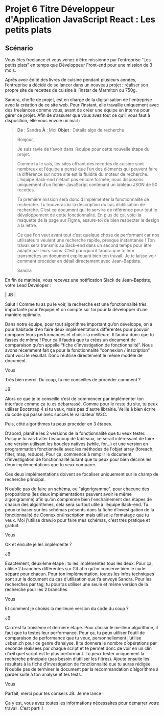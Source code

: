 # Projet 6 Titre Développeur d'Application JavaScript React : Les petits plats

## Scénario

Vous êtes freelance et vous venez d’être missionné par l’entreprise “Les petits plats” en temps que Développeur Front-end pour une mission de 3 mois. 

Après avoir édité des livres de cuisine pendant plusieurs années, l’entreprise a décidé de se lancer dans un nouveau projet : réaliser son propre site de recettes de cuisine à l’instar de Marmiton ou 750g.  

Sandra, cheffe de projet, est en charge de la digitalisation de l'entreprise avec la création de ce site web. Pour l’instant, elle travaille uniquement avec des freelances comme vous, avant de créer une équipe en interne pour gérer ce projet. Afin de s’assurer que vous avez tout ce qu’il vous faut à disposition, elle vous envoie un mail : 

> **De** : Sandra
> **À** : Moi
> **Objet** : Détails algo de recherche

> Bonjour, 
> 
> Je suis ravie de t’avoir dans l’équipe pour cette nouvelle étape du projet. 
> 
> Comme tu le sais, les sites offrant des recettes de cuisine sont nombreux et l’équipe a pensé que l’un des éléments qui peuvent faire la différence sur notre site est la fluidité du moteur de recherche. L’équipe Back-end n’étant pas encore formée, nous disposons uniquement d’un fichier JavaScript contenant un tableau JSON de 50 recettes. 
> 
> Ta première mission sera donc d’implémenter la fonctionnalité de recherche. Tu trouveras ici la description du cas d’utilisation de recherche. C’est ce document qui te servira de référence pour tout le développement de cette fonctionnalité. En plus de ça, voici la maquette de la page sur Figma, assure-toi de bien respecter le design à la lettre. 
> 
> Ce que l’on veut avant tout c’est quelque chose de performant car nos utilisateurs veulent une recherche rapide, presque instantanée ! Ton travail sera transmis au Back-end dans un second temps pour être adapté par leurs soins. C’est pourquoi il faudra que tu leur transmettes un document expliquant bien ton travail. Je te laisse voir comment procéder en détail directement avec Jean-Baptiste.
> 
> Sandra

En fin de matinée, vous recevez une notification Slack de Jean-Baptiste, votre Lead Developer : 

| JB |
	

Salut ! Comme tu as pu le voir, la recherche est une fonctionnalité très importante pour l’équipe et on compte sur toi pour la développer d’une manière optimale. 

Dans notre équipe, pour tout algorithme important qu’on développe, on a pour habitude d’en faire deux implémentations différentes pour pouvoir comparer leurs performances et choisir la meilleure. Il faudra donc que tu fasses de même ! Pour ça il faudra que tu crées un document de comparaison qu’on appelle “fiche d’investigation de fonctionnalité”. Nous avons récemment fait ça pour la fonctionnalité "connexion / inscription" dont voici le résultat. Donc réutilise directement le même modèle de document.

Vous
	

Très bien merci. Du coup, tu me conseilles de procéder comment ?

JB
	

Alors ce que je te conseille c’est de commencer par implémenter ton interface comme ça tu es débarrassé. Comme pour le reste du site, tu peux utiliser Bootstrap 4 si tu veux, mais pas d'autre librairie. Veille à bien écrire du code qui passe avec succès le validateur W3C.

Puis, côté algorithmes tu peux procéder en 3 étapes.

D’abord, planifie les 2 versions de la fonctionnalité que tu veux tester. Puisque tu vas traiter beaucoup de tableaux, ce serait intéressant de faire une version utilisant les boucles natives (while, for...) et une version en programmation fonctionnelle avec les méthodes de l'objet array (foreach, filter, map, reduce). Pour ça, commence à remplir le document d’investigation de fonctionnalité autant que tu peux pour bien décrire les deux implémentations que tu veux comparer.

Ces deux implémentations doivent se focaliser uniquement sur le champ de recherche principal.

N’oublie pas de faire un schéma, ou "algorigramme", pour chacune des propositions (les deux implémentations peuvent avoir le même algorigramme) afin qu’on comprenne bien l'enchaînement des étapes de chacun des algorithmes, cela sera surtout utile à l’équipe Back-end. Tu peux te baser sur les schémas présents dans la fiche d’investigation de la fonctionnalité de Connexion/Inscription mais utilise le formatage que tu veux. Moi j'utilise draw.io pour faire mes schémas, c'est très pratique et gratuit.

Vous
	

Ok et ensuite je les implémente ?

JB
	

Exactement, deuxième étape : tu les implémentes tous les deux. Pour ça, utilise 2 branches différentes sur Git afin qu’on conserve bien le code séparé pour chacun. Pour ton implémentation, toutes les infos techniques sont sur le document du cas d’utilisation que t’a envoyé Sandra. Pour les recherches par tag, tu pourras utiliser une seule et même version de la recherche pour les 2 branches.

Vous
	

Et comment je choisis la meilleure version du code du coup ?

JB
	

Ça c’est ta troisième et dernière étape. Pour choisir le meilleur algorithme, il faut que tu testes leur performance. Pour ça, tu peux utiliser l’outil de comparaison de performance que tu veux, personnellement j’utilise Jsben.ch pour ce genre d’analyse. Il te donnera le nombre d’opérations par seconde réalisées par chaque script et te permet donc de voir en un clin d’œil quel script est le plus performant. Tu peux tester uniquement la recherche principale (pas besoin d’utiliser les filtres). Ajoute ensuite les résultats à la fiche d’investigation de fonctionnalité que tu auras rédigée. N’oublie pas de terminer le document par la recommandation d’algorithme à garder suite à ton analyse et tes tests.

 Vous
	

Parfait, merci pour tes conseils JB. Je me lance !

Ça y est, vous avez toutes les informations nécessaires pour démarrer votre travail. C’est parti !
